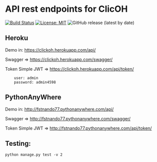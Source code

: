 # API rest endpoints for ClicOH

[![Build Status](https://app.travis-ci.com/fstnando/clickoh.svg?branch=main)](https://app.travis-ci.com/fstnando/clickoh)
[![License: MIT](https://img.shields.io/badge/License-MIT-yellow.svg)](https://opensource.org/licenses/MIT)
![GitHub release (latest by date)](https://img.shields.io/github/v/release/fstnando/clickoh?style=plastic)

## Heroku

Demo in: https://clickoh.herokuapp.com/api/

Swagger => https://clickoh.herokuapp.com/swagger/

Token Simple JWT => https://clickoh.herokuapp.com/api/token/

        user: admin
        password: admin4598

## PythonAnyWhere

Demo in: http://fstnando77.pythonanywhere.com/api/

Swagger => http://fstnando77.pythonanywhere.com/swagger/

Token Simple JWT => http://fstnando77.pythonanywhere.com/api/token/

## Testing:

    python manage.py test -v 2
